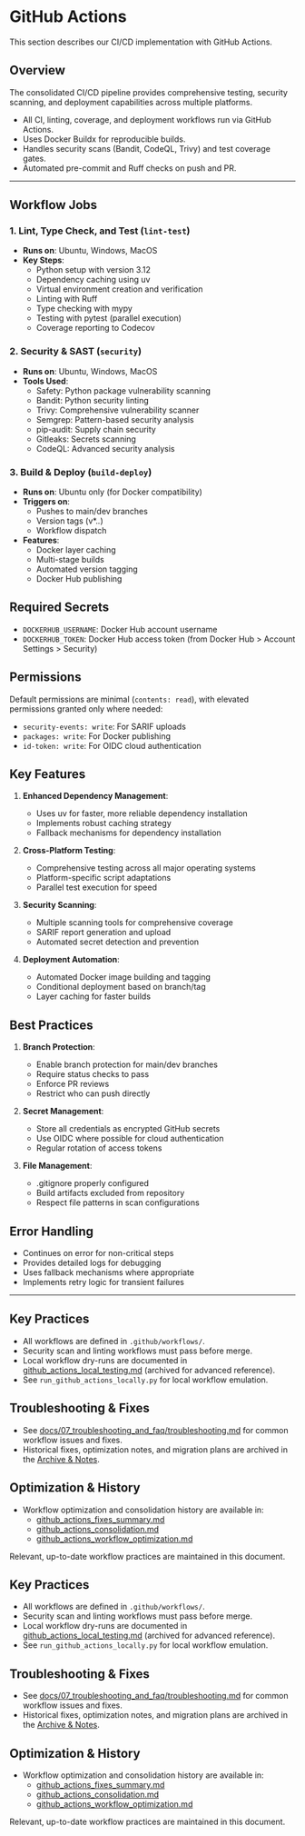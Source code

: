 # GitHub Actions

This section describes our CI/CD implementation with GitHub Actions.

## Overview

The consolidated CI/CD pipeline provides comprehensive testing, security scanning, and deployment capabilities across multiple platforms.

- All CI, linting, coverage, and deployment workflows run via GitHub Actions.
- Uses Docker Buildx for reproducible builds.
- Handles security scans (Bandit, CodeQL, Trivy) and test coverage gates.
- Automated pre-commit and Ruff checks on push and PR.

---

## Workflow Jobs

### 1. Lint, Type Check, and Test (`lint-test`)
- **Runs on**: Ubuntu, Windows, MacOS
- **Key Steps**:
  - Python setup with version 3.12
  - Dependency caching using uv
  - Virtual environment creation and verification
  - Linting with Ruff
  - Type checking with mypy
  - Testing with pytest (parallel execution)
  - Coverage reporting to Codecov

### 2. Security & SAST (`security`)
- **Runs on**: Ubuntu, Windows, MacOS
- **Tools Used**:
  - Safety: Python package vulnerability scanning
  - Bandit: Python security linting
  - Trivy: Comprehensive vulnerability scanner
  - Semgrep: Pattern-based security analysis
  - pip-audit: Supply chain security
  - Gitleaks: Secrets scanning
  - CodeQL: Advanced security analysis

### 3. Build & Deploy (`build-deploy`)
- **Runs on**: Ubuntu only (for Docker compatibility)
- **Triggers on**:
  - Pushes to main/dev branches
  - Version tags (v*.*.*)
  - Workflow dispatch
- **Features**:
  - Docker layer caching
  - Multi-stage builds
  - Automated version tagging
  - Docker Hub publishing

## Required Secrets

- `DOCKERHUB_USERNAME`: Docker Hub account username
- `DOCKERHUB_TOKEN`: Docker Hub access token (from Docker Hub > Account Settings > Security)

## Permissions

Default permissions are minimal (`contents: read`), with elevated permissions granted only where needed:
- `security-events: write`: For SARIF uploads
- `packages: write`: For Docker publishing
- `id-token: write`: For OIDC cloud authentication

## Key Features

1. **Enhanced Dependency Management**:
   - Uses uv for faster, more reliable dependency installation
   - Implements robust caching strategy
   - Fallback mechanisms for dependency installation

2. **Cross-Platform Testing**:
   - Comprehensive testing across all major operating systems
   - Platform-specific script adaptations
   - Parallel test execution for speed

3. **Security Scanning**:
   - Multiple scanning tools for comprehensive coverage
   - SARIF report generation and upload
   - Automated secret detection and prevention

4. **Deployment Automation**:
   - Automated Docker image building and tagging
   - Conditional deployment based on branch/tag
   - Layer caching for faster builds

## Best Practices

1. **Branch Protection**:
   - Enable branch protection for main/dev branches
   - Require status checks to pass
   - Enforce PR reviews
   - Restrict who can push directly

2. **Secret Management**:
   - Store all credentials as encrypted GitHub secrets
   - Use OIDC where possible for cloud authentication
   - Regular rotation of access tokens

3. **File Management**:
   - .gitignore properly configured
   - Build artifacts excluded from repository
   - Respect file patterns in scan configurations

## Error Handling

- Continues on error for non-critical steps
- Provides detailed logs for debugging
- Uses fallback mechanisms where appropriate
- Implements retry logic for transient failures

---

## Key Practices

- All workflows are defined in `.github/workflows/`.
- Security scan and linting workflows must pass before merge.
- Local workflow dry-runs are documented in [github_actions_local_testing.md](../../github_actions_local_testing.md) (archived for advanced reference).
- See `run_github_actions_locally.py` for local workflow emulation.

## Troubleshooting & Fixes

- See [docs/07_troubleshooting_and_faq/troubleshooting.md](../07_troubleshooting_and_faq/troubleshooting.md) for common workflow issues and fixes.
- Historical fixes, optimization notes, and migration plans are archived in the [Archive & Notes](../09_archive_and_notes/claude_coding_best_practices.md).

## Optimization & History

- Workflow optimization and consolidation history are available in:
  - [github_actions_fixes_summary.md](../../github_actions_fixes_summary.md)
  - [github_actions_consolidation.md](../../github_actions_consolidation.md)
  - [github_actions_workflow_optimization.md](../../github_actions_workflow_optimization.md)

Relevant, up-to-date workflow practices are maintained in this document.

## Key Practices

- All workflows are defined in `.github/workflows/`.
- Security scan and linting workflows must pass before merge.
- Local workflow dry-runs are documented in [github_actions_local_testing.md](../../github_actions_local_testing.md) (archived for advanced reference).
- See `run_github_actions_locally.py` for local workflow emulation.

## Troubleshooting & Fixes

- See [docs/07_troubleshooting_and_faq/troubleshooting.md](../07_troubleshooting_and_faq/troubleshooting.md) for common workflow issues and fixes.
- Historical fixes, optimization notes, and migration plans are archived in the [Archive & Notes](../09_archive_and_notes/claude_coding_best_practices.md).

## Optimization & History

- Workflow optimization and consolidation history are available in:
  - [github_actions_fixes_summary.md](../../github_actions_fixes_summary.md)
  - [github_actions_consolidation.md](../../github_actions_consolidation.md)
  - [github_actions_workflow_optimization.md](../../github_actions_workflow_optimization.md)

Relevant, up-to-date workflow practices are maintained in this document.